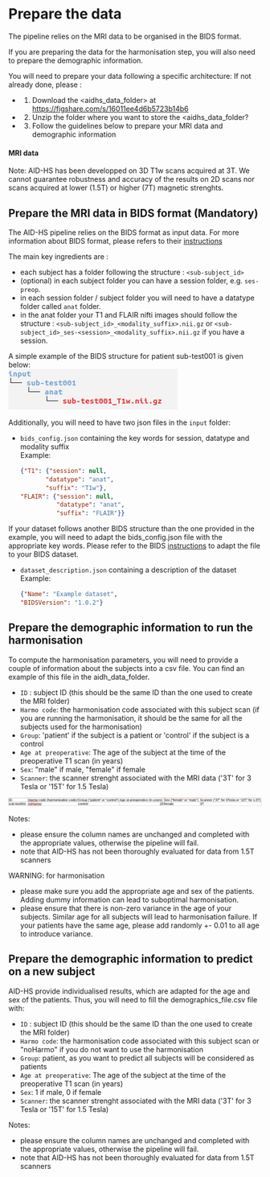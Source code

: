# Prepare the data

The pipeline relies on the MRI data to be organised in the BIDS format. 

If you are preparing the data for the harmonisation step, you will also need to prepare the demographic information. 

You will need to prepare your data following a specific architecture:
If not already done, please :
- 1. Download the <aidhs_data_folder> at https://figshare.com/s/16011ee4d6b5723b14b6
- 2. Unzip the folder where you want to store the <aidhs_data_folder?
- 3. Follow the guidelines below to prepare your MRI data and demographic information

#### MRI data

Note: AID-HS has been developped on 3D T1w scans acquired at 3T. We cannot guarantee robustness and accuracy of the results on 2D scans nor scans acquired at lower (1.5T) or higher (7T) magnetic strenghts.

## Prepare the MRI data in BIDS format (Mandatory)

The AID-HS pipeline relies on the BIDS format as input data. For more information about BIDS format, please refers to their [instructions](https://bids.neuroimaging.io/)

The main key ingredients are : 
- each subject has a folder following the structure : `<sub-subject_id>`
- (optional) in each subject folder you can have a session folder, e.g. `ses-preop`. 
- in each session folder / subject folder you will need to have a datatype folder called `anat` folder. 
- in the anat folder your T1 and FLAIR nifti images should follow the structure : `<sub-subject_id>_<modality_suffix>.nii.gz` or `<sub-subject_id>_ses-<session>_<modality_suffix>.nii.gz` if you have a session.

A simple example of the BIDS structure for patient sub-test001 is given below:\
![example](/docs/images/input_structure_bids_format.png)

Additionally, you will need to have two json files in the `input` folder:
- `bids_config.json` containing the key words for session, datatype and modality suffix \
    Example: 
    ```json
    {"T1": {"session": null, 
           "datatype": "anat",
           "suffix": "T1w"},
    "FLAIR": {"session": null, 
              "datatype": "anat",
              "suffix": "FLAIR"}}
    ```
If your dataset follows another BIDS structure than the one provided in the example, you will need to adapt the bids_config.json file with the appropriate key words. Please refer to the BIDS [instructions](https://bids.neuroimaging.io/) to adapt the file to your BIDS dataset.

- `dataset_description.json` containing a description of the dataset \
    Example:
    ```json
    {"Name": "Example dataset", 
    "BIDSVersion": "1.0.2"}
    ```

## Prepare the demographic information to run the harmonisation

To compute the harmonisation parameters, you will need to provide a couple of information about the subjects into a csv file. You can find an example of this file in the aidh_data_folder. 

- `ID` : subject ID (this should be the same ID than the one used to create the MRI folder)
- `Harmo code`: the harmonisation code associated with this subject scan (if you are running the harmonisation, it should be the same for all the subjects used for the harmonisation) 
- `Group`: 'patient' if the subject is a patient or 'control' if the subject is a control 
- `Age at preoperative`: The age of the subject at the time of the preoperative T1 scan (in years)
- `Sex`: "male" if male, "female" if female
- `Scanner`: the scanner strenght associated with the MRI data ('3T' for 3 Tesla or '15T' for 1.5 Tesla)

![example](/docs/images/example_demographic_csv.png)

Notes: 
- please ensure the column names are unchanged and completed with the appropriate values, otherwise the pipeline will fail.
- note that AID-HS has not been thoroughly evaluated for data from 1.5T scanners

WARNING: for harmonisation 
- please make sure you add the appropriate age and sex of the patients. Adding dummy information can lead to suboptimal harmonisation. 
- please ensure that there is non-zero variance in the age of your subjects. Similar age for all subjects will lead to harmonisation failure. If your patients have the same age, please add randomly +- 0.01 to all age to introduce variance.   

## Prepare the demographic information to predict on a new subject

AID-HS provide individualised results, which are adapted for the age and sex of the patients. Thus, you will need to fill the demographics_file.csv file with:

- `ID` : subject ID (this should be the same ID than the one used to create the MRI folder)
- `Harmo code`: the harmonisation code associated with this subject scan or "noHarmo" if you do not want to use the harmonisation
- `Group`: patient, as you want to predict all subjects will be considered as patients
- `Age at preoperative`: The age of the subject at the time of the preoperative T1 scan (in years)
- `Sex`: 1 if male, 0 if female
- `Scanner`: the scanner strenght associated with the MRI data ('3T' for 3 Tesla or '15T' for 1.5 Tesla)

Notes: 
- please ensure the column names are unchanged and completed with the appropriate values, otherwise the pipeline will fail.
- note that AID-HS has not been thoroughly evaluated for data from 1.5T scanners
